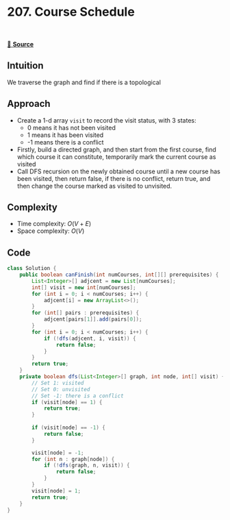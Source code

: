 # 207. Course Schedule
<img src="https://img.shields.io/badge/Graph-5CB85C.svg?style=flat-square" alt=""/>
<img src="https://img.shields.io/badge/Topological Sort-F0AD4E.svg?style=flat-square" alt=""/>
<img src="https://img.shields.io/badge/DFS-D9534F.svg?style=flat-square" alt="" />
<img src="https://img.shields.io/badge/BFS-2b5f75.svg?style=flat-square" alt="" />

[🔗 **Source**](https://leetcode.com/problems/course-schedule/description/)

## Intuition
<!-- Describe your first thoughts on how to solve this problem. -->
We traverse the graph and find if there is a topological 

## Approach
<!-- Describe your approach to solving the problem. -->
- Create a 1-d array `visit` to record the visit status, with 3 states:
    - 0 means it has not been visited
    - 1 means it has been visited
    - -1 means there is a conflict
- Firstly, build a directed graph, and then start from the first course, find which course it can constitute, temporarily mark the current course as visited
- Call DFS recursion on the newly obtained course until a new course has been visited, then return false, if there is no conflict, return true, and then change the course marked as visited to unvisited.
## Complexity
- Time complexity: $O(V+E)$
- Space complexity: $O(V)$

## Code
``` java linenums="1"
class Solution {
    public boolean canFinish(int numCourses, int[][] prerequisites) {
        List<Integer>[] adjcent = new List[numCourses];
        int[] visit = new int[numCourses];
        for (int i = 0; i < numCourses; i++) {
            adjcent[i] = new ArrayList<>();
        }
        for (int[] pairs : prerequisites) {
            adjcent[pairs[1]].add(pairs[0]);
        }
        for (int i = 0; i < numCourses; i++) {
            if (!dfs(adjcent, i, visit)) {
                return false;
            }
        }
        return true;
    }
    private boolean dfs(List<Integer>[] graph, int node, int[] visit) {
        // Set 1: visited
        // Set 0: unvisited
        // Set -1: there is a conflict
        if (visit[node] == 1) {
            return true;
        }
        
        if (visit[node] == -1) {
            return false;
        }

        visit[node] = -1;
        for (int n : graph[node]) {
            if (!dfs(graph, n, visit)) {
                return false;
            }
        }
        visit[node] = 1;
        return true;
    }
}
```